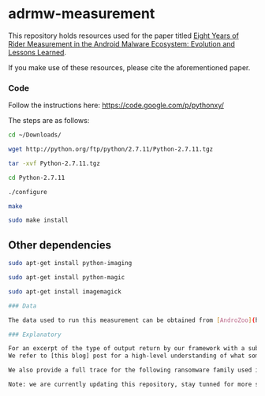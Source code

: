 # adrmw-measurement

This repository holds resources used for the paper titled [Eight Years of Rider Measurement in the Android Malware Ecosystem: Evolution and Lessons Learned](https://arxiv.org/abs/1801.08115). 


If you make use of these resources, please cite the aforementioned paper. 


### Code

Follow the instructions here: https://code.google.com/p/pythonxy/
 
The steps are as follows:
 
```sh
cd ~/Downloads/

wget http://python.org/ftp/python/2.7.11/Python-2.7.11.tgz

tar -xvf Python-2.7.11.tgz

cd Python-2.7.11

./configure

make

sudo make install
```
 
 
Other dependencies
--------------
 
```sh
sudo apt-get install python-imaging

sudo apt-get install python-magic

sudo apt-get install imagemagick

### Data

The data used to run this measurement can be obtained from [AndroZoo](https://androzoo.uni.lu/).

### Explanatory

For an excerpt of the type of output return by our framework with a subset of the popular malgenome project [Malgenome](results/explanatory_Malgenome.txt). 
We refer to [this blog] post for a high-level understanding of what some of the families do (https://forensics.spreitzenbarth.de/android-malware/).

We also provide a full trace for the following ransomware family used in our case study: [Lockad](results/stats_caseStudy90newAPIs-lockad.txt). 

Note: we are currently updating this repository, stay tunned for more stuff!